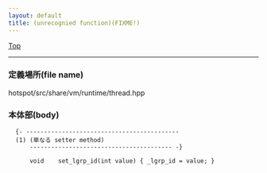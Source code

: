 ```yaml
---
layout: default
title: (unrecognied function)(FIXME!)
---
```

[Top](../index.html)

--- 
### 定義場所(file name)
hotspot/src/share/vm/runtime/thread.hpp


### 本体部(body)
```
  {- -------------------------------------------
  (1) (単なる setter method)
      ---------------------------------------- -}

	  void    set_lgrp_id(int value) { _lgrp_id = value; }
	
```


